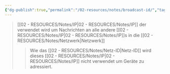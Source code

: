 ```yaml
---
{"dg-publish":true,"permalink":"/02-resources/notes/broadcast-id/","tags":["#informatik/netzwerk/ip/ipv4"],"noteIcon":"","updated":"2025-09-10T16:35:09.000+02:00"}
---
```


>[[02 - RESOURCES/Notes/IP\|02 - RESOURCES/Notes/IP]] der verwendet wird um Nachrichten an alle andere [[02 - RESOURCES/Notes/IP\|02 - RESOURCES/Notes/IP]]s in die [[02 - RESOURCES/Notes/Netzwerk\|Netzwerk]]
>>Wie das [[02 - RESOURCES/Notes/Netz-ID\|Netz-ID]] wird dieses [[02 - RESOURCES/Notes/IP\|02 - RESOURCES/Notes/IP]] nicht verwendet um Geräte zu adressiert.

